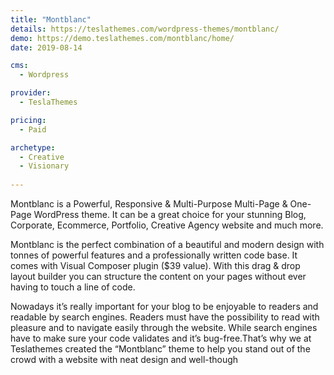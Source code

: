 ```yaml
---
title: "Montblanc"
details: https://teslathemes.com/wordpress-themes/montblanc/
demo: https://demo.teslathemes.com/montblanc/home/
date: 2019-08-14

cms: 
  - Wordpress

provider: 
  - TeslaThemes

pricing:
  - Paid

archetype:
  - Creative
  - Visionary
  
---
```


Montblanc is a Powerful, Responsive & Multi-Purpose Multi-Page & One-Page WordPress theme. It can be a great choice for your stunning Blog, Corporate, Ecommerce, Portfolio, Creative Agency website and much more.

Montblanc is the perfect combination of a beautiful and modern design with tonnes of powerful features and a professionally written code base. It comes with Visual Composer plugin ($39 value). With this drag & drop layout builder you can structure the content on your pages without ever having to touch a line of code.

Nowadays it’s really important for your blog to be enjoyable to readers and readable by search engines. Readers must have the possibility to read with pleasure and to navigate easily through the website. While search engines have to make sure your code validates and it’s bug-free.That’s why we at Teslathemes created the “Montblanc” theme to help you stand out of the crowd with a website with neat design and well-though